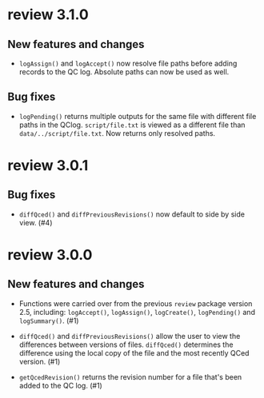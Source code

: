 # review 3.1.0

## New features and changes

- `logAssign()` and `logAccept()` now resolve file paths before adding records
  to the QC log. Absolute paths can now be used as well.

## Bug fixes

- `logPending()` returns multiple outputs for the same file with different
  file paths in the QClog. `script/file.txt` is viewed as a different file
  than `data/../script/file.txt`. Now returns only resolved paths.

# review 3.0.1

## Bug fixes

- `diffQced()` and `diffPreviousRevisions()` now default to side by side view. (#4)

# review 3.0.0

## New features and changes

- Functions were carried over from the previous `review` package version 2.5, 
  including: `logAccept()`, `logAssign()`, `logCreate()`, `logPending()` and
  `logSummary()`. (#1)
  
- `diffQced()` and `diffPreviousRevisions()` allow the user to view the differences
  between versions of files. `diffQced()` determines the difference using the
  local copy of the file and the most recently QCed version. (#1)
  
- `getQcedRevision()` returns the revision number for a file that's been added to
  the QC log. (#1)
